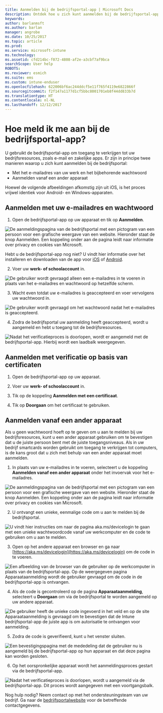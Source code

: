 ```yaml
---
title: Aanmelden bij de bedrijfsportal-app | Microsoft Docs
description: Ontdek hoe u zich kunt aanmelden bij de bedrijfsportal-app op meerdere platformen.
keywords: 
author: barlanmsft
ms.author: barlan
manager: angrobe
ms.date: 10/25/2017
ms.topic: article
ms.prod: 
ms.service: microsoft-intune
ms.technology: 
ms.assetid: cfd214bc-f072-4808-af2e-a3cbf7af9bca
searchScope: User help
ROBOTS: 
ms.reviewer: esmich
ms.suite: ems
ms.custom: intune-enduser
ms.openlocfilehash: 622006bf6ac244ddcf5e11f765f4119e6822866f
ms.sourcegitcommit: f2f147a1177d1cf5bbc8001701eb8f44dd833b7d
ms.translationtype: HT
ms.contentlocale: nl-NL
ms.lasthandoff: 12/12/2017
---
```

# <a name="how-do-i-sign-in-to-the-company-portal-app---user-story-1132123--"></a>Hoe meld ik me aan bij de bedrijfsportal-app? <!--User Story 1132123-->

U gebruikt de bedrijfsportal-app om toegang te verkrijgen tot uw bedrijfsresources, zoals e-mail en zakelijke apps. Er zijn in principe twee manieren waarop u zich kunt aanmelden bij de bedrijfsportal:

* Met het e-mailadres van uw werk en het bijbehorende wachtwoord
* Aanmelden vanaf een ander apparaat

Hoewel de volgende afbeeldingen afkomstig zijn uit iOS, is het proces vrijwel identiek voor Android- en Windows-apparaten.

## <a name="signing-in-with-your-email-address-and-password"></a>Aanmelden met uw e-mailadres en wachtwoord

1. Open de bedrijfsportal-app op uw apparaat en tik op **Aanmelden**.

  ![De aanmeldingspagina van de bedrijfsportal met een pictogram van een persoon voor een grafische weergave van een website. Hieronder staat de knop Aanmelden. Een koppeling onder aan de pagina leidt naar informatie over privacy en cookies van Microsoft.](/intune/media/cp_ios_aad_signin_after_1704_001.png)

  Hebt u de bedrijfsportal-app nog niet? U vindt hier informatie over het installeren en downloaden van de app voor [iOS](install-and-sign-in-to-the-intune-company-portal-app-ios.md) of [Android](install-the-company-portal-app-android.md).

2. Voer uw **werk- of schoolaccount** in.

  ![De gebruiker wordt gevraagd alleen een e-mailadres in te voeren in plaats van het e-mailadres en wachtwoord op hetzelfde scherm.](/intune/media/cp_ios_aad_signin_after_1704_002.png)

3. Wacht even totdat uw e-mailadres is geaccepteerd en voer vervolgens uw wachtwoord in.

  ![De gebruiker wordt gevraagd om het wachtwoord nadat het e-mailadres is geaccepteerd.](/intune/media/cp_ios_aad_signin_after_1704_003.png)

4. Zodra de bedrijfsportal uw aanmelding heeft geaccepteerd, wordt u aangemeld en hebt u toegang tot de bedrijfsresources.   

  ![Nadat het verificatieproces is doorlopen, wordt er aangemeld met de bedrijfsportal-app. Hierbij wordt een laadbalk weergegeven.](/intune/media/cp_ios_aad_signin_from_another_device_after_1704_007.png)

## <a name="signing-in-with-certificate-based-authentication"></a>Aanmelden met verificatie op basis van certificaten

1.  Open de bedrijfsportal-app op uw apparaat.

2.  Voer uw **werk- of schoolaccount** in.

3.  Tik op de koppeling **Aanmelden met een certificaat**.

4.  Tik op **Doorgaan** om het certificaat te gebruiken.

## <a name="signing-in-from-another-device"></a>Aanmelden vanaf een ander apparaat

Als u geen wachtwoord hoeft op te geven om u aan te melden bij uw bedrijfsresources, kunt u een ander apparaat gebruiken om te bevestigen dat u de juiste persoon bent met de juiste toegangsniveaus. Als in uw bedrijf smartcards worden gebruikt om toegang te verkrijgen tot computers, is de kans groot dat u zich met behulp van een ander apparaat moet aanmelden.

1. In plaats van uw e-mailadres in te voeren, selecteert u de koppeling **Aanmelden vanaf een ander apparaat** onder het invoervak voor het e-mailadres.

  ![De aanmeldingspagina van de bedrijfsportal met een pictogram van een persoon voor een grafische weergave van een website. Hieronder staat de knop Aanmelden. Een koppeling onder aan de pagina leidt naar informatie over privacy en cookies van Microsoft.](/intune/media/cp_ios_aad_signin_from_another_device_after_1704_001.png)

2. U ontvangt een unieke, eenmalige code om u aan te melden bij de bedrijfsportal.

  ![U vindt hier instructies om naar de pagina aka.ms/devicelogin te gaan met een unieke wachtwoordcode vanaf uw werkcomputer en de code te gebruiken om u aan te melden.](/intune/media/cp_ios_aad_signin_from_another_device_after_1704_003.png)

3. Open op het andere apparaat een browser en ga naar [https://aka.ms/devicelogin](https://aka.ms/devicelogin) om de code in te voeren.

  ![Een afbeelding van de browser van de gebruiker op de werkcomputer in plaats van de bedrijfsportal-app. Op de weergegeven pagina Apparaataanmelding wordt de gebruiker gevraagd om de code in de bedrijfsportal-app is ontvangen.](/intune/media/cp_ios_aad_signin_from_another_device_after_1704_004.png)

4. Als de code is gecontroleerd op de pagina **Apparaataanmelding**, selecteert u __Doorgaan__ om via de bedrijfsportal te worden aangemeld op uw andere apparaat.

  ![De gebruiker heeft de unieke code ingevoerd in het veld en op de site Apparaataanmelding is gevraagd om te bevestigen dat de Intune bedrijfsportal-app de juiste app is om autorisatie te ontvangen voor aanmelding.](/intune/media/cp_ios_aad_signin_from_another_device_after_1704_005.png)

5. Zodra de code is geverifieerd, kunt u het venster sluiten.

  ![Een bevestigingspagina met de mededeling dat de gebruiker nu is aangemeld bij de bedrijfsportal-app op hun apparaat en dat deze pagina kan worden gesloten.](/intune/media/cp_ios_aad_signin_from_another_device_after_1704_006.png)

6. Op het oorspronkelijke apparaat wordt het aanmeldingsproces gestart via de bedrijfsportal-app.

  ![Nadat het verificatieproces is doorlopen, wordt u aangemeld via de bedrijfsportal-app. Dit proces wordt aangegeven met een voortgangsbalk.](/intune/media/cp_ios_aad_signin_from_another_device_after_1704_007.png)

Nog hulp nodig? Neem contact op met het ondersteuningsteam van uw bedrijf. Ga naar de [bedrijfsportalwebsite](https://portal.manage.microsoft.com#HelpDeskDialog) voor de betreffende contactgegevens.
